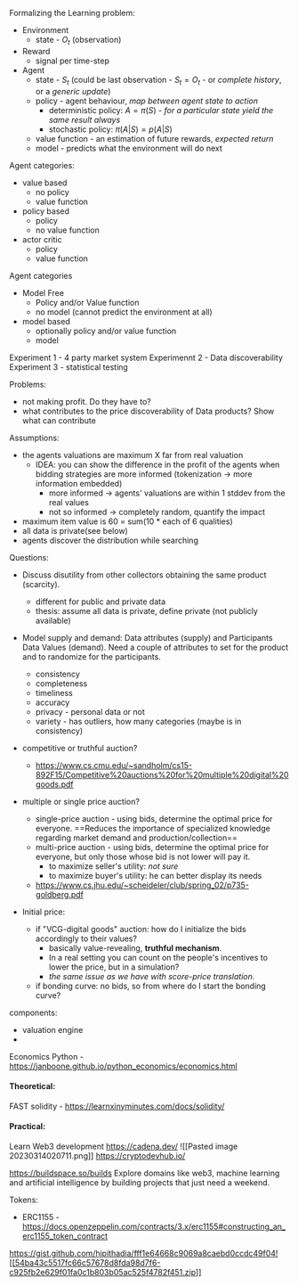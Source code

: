 Formalizing the Learning problem:
- Environment
	- state - $O_t$ (observation) 
- Reward
	- signal per time-step
- Agent
	- state - $S_t$ (could be last observation - $S_t = O_t$ - or *complete history*, or a *generic update*)
	- policy - agent behaviour, *map between agent state to action*
		- deterministic policy: $A = \pi(S)$ - *for a particular state yield the same result always*
		- stochastic policy: $\pi(A|S) = p(A|S)$
	- value function - an estimation of future rewards, *expected return*
	- model - predicts what the environment will do next


Agent categories:
- value based
	- no policy
	- value function
- policy based
	- policy
	- no value function
- actor critic
	- policy
	- value function

Agent categories
- Model Free
	- Policy and/or Value function
	- no model (cannot predict the environment at all)
- model based
	- optionally policy and/or value function
	- model


Experiment 1 - 4 party market system 
Experimennt 2 - Data discoverability
Experiment 3 - statistical testing 

Problems:
- not making profit. Do they have to?
- what contributes to the price discoverability of Data products? Show what can contribute


Assumptions:
- the agents valuations are maximum X far from real valuation
	- IDEA: you can show the difference in the profit of the agents when bidding strategies are more informed (tokenization -> more information embedded)
		- more informed -> agents' valuations are within 1 stddev from the real values
		- not so informed -> completely random, quantify the impact
- maximum item value is 60 = sum(10 * each of 6 qualities)
- all data is private(see below)
- agents discover the distribution while searching


Questions:
- Discuss disutility from other collectors obtaining the same product (scarcity). 
	- different for public and private data
	- thesis: assume all data is private, define private (not publicly available)
- Model supply and demand: Data attributes (supply) and Participants Data Values (demand). Need a couple of attributes to set for the product and to randomize for the participants. 
	- consistency
	- completeness
	- timeliness
	- accuracy
	- privacy - personal data or not
	- variety - has outliers, how many categories (maybe is in consistency)

- competitive or truthful auction?
	- https://www.cs.cmu.edu/~sandholm/cs15-892F15/Competitive%20auctions%20for%20multiple%20digital%20goods.pdf
- multiple or single price auction?
	- single-price auction - using bids, determine the optimal price for everyone. ==Reduces the importance of specialized knowledge regarding market demand and production/collection== 
	- multi-price auction - using bids, determine the optimal price for everyone, but only those whose bid is not lower will pay it. 
		- to maximize seller's utility: *not sure*
		- to maximize buyer's utility: he can better display its needs
	- https://www.cs.jhu.edu/~scheideler/club/spring_02/p735-goldberg.pdf
- Initial price: 
	- if "VCG-digital goods" auction: how do I initialize the bids accordingly to their values? 
		- basically value-revealing, **truthful mechanism**. 
		- In a real setting you can count on the people's incentives to lower the price, but in a simulation?
		- *the same issue as we have with score-price translation.* 
	- if bonding curve: no bids, so from where do I start the bonding curve? 



components:
- valuation engine
- 




Economics Python - https://janboone.github.io/python_economics/economics.html 

#### Theoretical:
FAST solidity - https://learnxinyminutes.com/docs/solidity/


#### Practical:
Learn Web3 development
https://cadena.dev/
![[Pasted image 20230314020711.png]]
https://cryptodevhub.io/


https://buildspace.so/builds
Explore domains like web3, machine learning and artificial intelligence by building projects that just need a weekend.


Tokens:
- ERC1155 - https://docs.openzeppelin.com/contracts/3.x/erc1155#constructing_an_erc1155_token_contract


https://gist.github.com/hjpithadia/fff1e64668c9069a8caebd0ccdc49f04![[54ba43c5517fc66c57678d8fda98d7f6-c925fb2e629f01fa0c1b803b05ac525f4782f451.zip]]